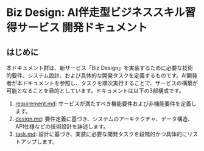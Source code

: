 # Biz Design: AI伴走型ビジネススキル習得サービス 開発ドキュメント

## はじめに
本ドキュメント群は、新サービス「Biz Design」を実装するために必要な技術的要件、システム設計、および具体的な開発タスクを定義するものです。AI開発者が本ドキュメントを参照し、タスクを順次実行することで、サービスの構築が可能となることを目的としています。ドキュメントは以下の3部構成です。

1. [requirement.md](./requirement.md): サービスが満たすべき機能要件および非機能要件を定義します。
2. [design.md](./design.md): 要件定義に基づき、システムのアーキテクチャ、データ構造、API仕様などの技術設計を詳述します。
3. [task.md](./task.md): 設計に基づき、実装に必要な開発タスクを段階的かつ具体的にリストアップします。
